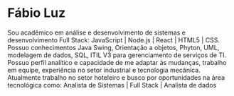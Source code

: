 # Fábio  Luz


Sou acadêmico em análise e desenvolvimento de sistemas e desenvolvimento Full Stack: JavaScript | Node.js | React | HTML5 | CSS. 
Possuo conhecimentos  Java Swing, Orientação a objetos, Phyton, UML, modelagem de dados, SQL, ITIL V3 para gerenciamento de serviços de TI.
Possuo perfil analítico e capacidade de me adaptar às mudanças, trabalho em equipe, experiência no setor industrial e tecnologia mecânica. 
Atualmente trabalho no setor hoteleiro e busco por oportunidades na área tecnológica como: Analista de Sistemas | Full Stack | Analista de dados
